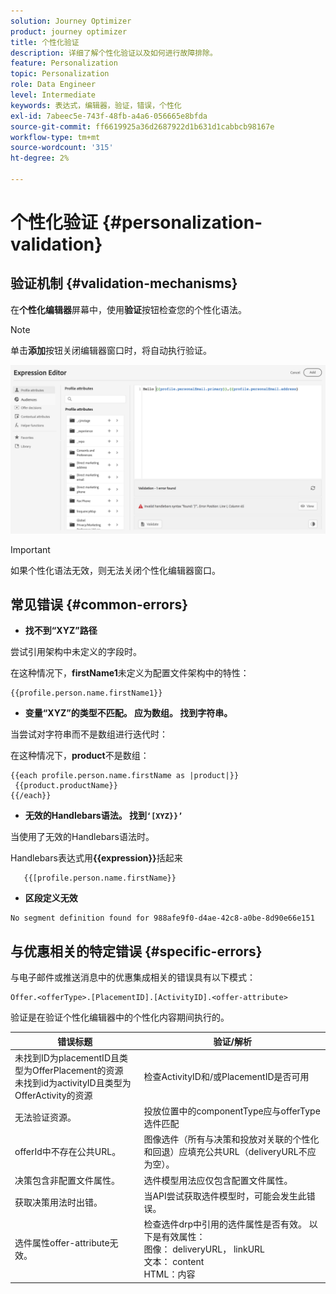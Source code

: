 ```yaml
---
solution: Journey Optimizer
product: journey optimizer
title: 个性化验证
description: 详细了解个性化验证以及如何进行故障排除。
feature: Personalization
topic: Personalization
role: Data Engineer
level: Intermediate
keywords: 表达式，编辑器，验证，错误，个性化
exl-id: 7abeec5e-743f-48fb-a4a6-056665e8bfda
source-git-commit: ff6619925a36d2687922d1b631d1cabbcb98167e
workflow-type: tm+mt
source-wordcount: '315'
ht-degree: 2%

---
```


# 个性化验证 {#personalization-validation}

## 验证机制 {#validation-mechanisms}

在&#x200B;**个性化编辑器**&#x200B;屏幕中，使用&#x200B;**验证**&#x200B;按钮检查您的个性化语法。

>[!NOTE]
> 单击&#x200B;**添加**&#x200B;按钮关闭编辑器窗口时，将自动执行验证。

![](assets/perso_validation1.png)

>[!IMPORTANT]
> 如果个性化语法无效，则无法关闭个性化编辑器窗口。

## 常见错误 {#common-errors}

* **找不到“XYZ”路径**

尝试引用架构中未定义的字段时。

在这种情况下，**firstName1**&#x200B;未定义为配置文件架构中的特性：

```
{{profile.person.name.firstName1}}
```

* **变量“XYZ”的类型不匹配。 应为数组。 找到字符串。**

当尝试对字符串而不是数组进行迭代时：

在这种情况下，**product**&#x200B;不是数组：

```
{{each profile.person.name.firstName as |product|}}
 {{product.productName}}
{{/each}}
```

* **无效的Handlebars语法。 找到`‘[XYZ}}’`**

当使用了无效的Handlebars语法时。

Handlebars表达式用&#x200B;**{{expression}}**&#x200B;括起来

```
   {{[profile.person.name.firstName}}
```

* **区段定义无效**

```
No segment definition found for 988afe9f0-d4ae-42c8-a0be-8d90e66e151
```

## 与优惠相关的特定错误 {#specific-errors}

与电子邮件或推送消息中的优惠集成相关的错误具有以下模式：

```
Offer.<offerType>.[PlacementID].[ActivityID].<offer-attribute>
```

验证是在验证个性化编辑器中的个性化内容期间执行的。

<table> 
 <thead> 
  <tr> 
   <th> 错误标题<br /> </th> 
   <th> 验证/解析<br /> </th> 
  </tr> 
 </thead> 
 <tbody> 
  <tr> 
   <td>未找到ID为placementID且类型为OfferPlacement的资源<br/>
未找到id为activityID且类型为OfferActivity的资源<br/></td> 
   <td>检查ActivityID和/或PlacementID是否可用</td> 
  </tr> 
   <tr> 
   <td>无法验证资源。</td> 
   <td>投放位置中的componentType应与offerType选件匹配</td> 
  </tr> 
   <tr> 
   <td>offerId中不存在公共URL。</td> 
   <td>图像选件（所有与决策和投放对关联的个性化和回退）应填充公共URL（deliveryURL不应为空）。</td> 
  </tr> 
  <tr> 
   <td>决策包含非配置文件属性。</td> 
   <td>选件模型用法应仅包含配置文件属性。</td> 
  </tr> 
  <tr> 
   <td>获取决策用法时出错。</td> 
   <td>当API尝试获取选件模型时，可能会发生此错误。</td> 
  </tr>
  <tr> 
   <td>选件属性offer-attribute无效。</td> 
   <td>检查选件drp中引用的选件属性是否有效。 以下是有效属性： <br/>
图像： deliveryURL， linkURL<br/>
文本： content<br/>
HTML：内容<br/></td> 
  </tr> 
 </tbody> 
</table>
